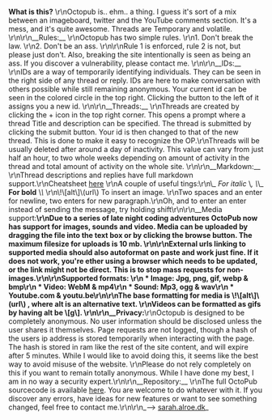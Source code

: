 __What is this?__  \r\nOctopub is.. ehm.. a thing. I guess it\'s sort of a mix between an imageboard, twitter and the YouTube comments section. It\'s a mess, and it\'s quite awesome. Threads are Temporary and volatile.   \r\n\r\n__Rules:__  \r\nOctopub has two simple rules. \r\n1. Don\'t break the law.  \r\n2. Don\'t be an ass.  \r\n\r\nRule 1 is enforced, rule 2 is not, but please just don\'t. Also, breaking the site intentionally is seen as being an ass. If you discover a vulnerability, please contact me.  \r\n\r\n__IDs:__  \r\nIDs are a way of temporarily identifying individuals. They can be seen in the right side of any thread or reply. IDs are here to make conversation with others possible while still remaining anonymous. Your current id can be seen in the colored circle in the top right. Clicking the button to the left of it assigns you a new id.   \r\n\r\n__Threads:__  \r\nThreads are created by clicking the + icon in the top right corner. This opens a prompt where a thread Title and description can be specified. The thread is submitted by clicking the submit button. Your id is then changed to that of the new thread. This is done to make it easy to recognize the OP.\r\nThreads will be usually deleted after around a day of inactivity. This value can vary from just half an hour, to two whole weeks depending on amount of activity in the thread and total amount of activity on the whole site.  \r\n\r\n__Markdown:__  \r\nThread descriptions and replies have full markdown support.\r\nCheatsheet [here](https:\/\/github.com\/adam-p\/markdown-here\/wiki\/Markdown-Cheatsheet)  \r\nA couple of useful tings:\r\n\\_ _For italic_ \\_, \\_\\_ __For bold__ \\_\\_  \r\n\\!\\[alt\\]\\(url\\) To insert an image.  \r\nTwo spaces and an enter for newline, two enters for new paragraph.\r\nOh, and to enter an enter instead of sending the message, try holding shift\r\n\r\n__Media support:__\r\nDue to a series of late night coding adventures OctoPub now has support for images, sounds and video. Media can be uploaded by dragging the file into the text box or by clicking the browse button. The maximum filesize for uploads is 10 mb. \r\n\r\nExternal urls linking to supported media should also autoformat on paste and work just fine. If it does not work, you\'re ether using a browser which needs to be updated, or the link might not be direct. This is to stop mass requests for non-images.\r\n\r\nSupported formats:  \r\n * Image: Jpg, png, gif, webp & bmp\r\n * Video: WebM & mp4\r\n * Sound: Mp3, ogg & wav\r\n * Youtube.com & youtu.be\r\n\r\nThe base formatting for media is \\!\\[alt\\]\\(url\\) , where alt is an alternative text.  \r\nVideos can be formatted as gifs by having alt be \\[g\\].  \r\n\r\n__Privacy:__\r\nOctopub is designed to be completely anonymous. No user information should be disclosed unless the user shares it themselves. Page requests are not logged, though a hash of the users ip address is stored temporarily when interacting with the page. The hash is stored in ram like the rest of the site content, and will expire after 5 minutes. While I would like to avoid doing this, it seems like the best way to avoid misuse of the website.  \r\nPlease do not rely completely on this if you want to remain totally anonymous. While I have done my best, I am in no way a security expert.\r\n\r\n__Repository:__  \r\nThe full OctoPub sourcecode is available [here](https://github.com/SarahAlroe/OctoPub). You are welcome to do whatever with it. If you discover any errors, have ideas for new features or want to see something changed, feel free to contact me.\r\n\r\n_--> [sarah.alroe.dk](http:\/\/sarah.alroe.dk)_
